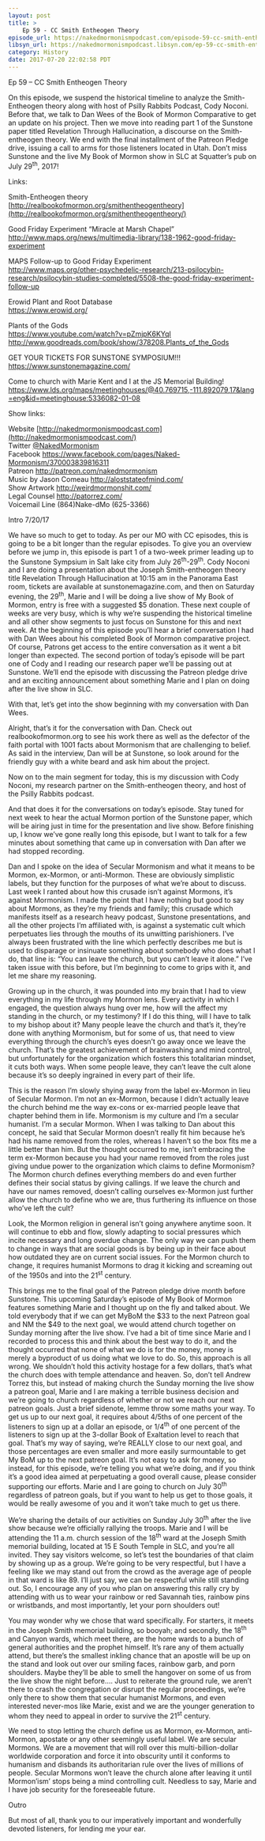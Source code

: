 ```yaml
---
layout: post
title: >
    Ep 59 - CC Smith Entheogen Theory
episode_url: https://nakedmormonismpodcast.com/episode-59-cc-smith-entheogen-theory-pt1/
libsyn_url: https://nakedmormonismpodcast.libsyn.com/ep-59-cc-smith-entheogen-theory
category: History
date: 2017-07-20 22:02:58 PDT
---
```


Ep 59 – CC Smith Entheogen Theory

On this episode, we suspend the historical timeline to analyze the
Smith-Entheogen theory along with host of Psilly Rabbits Podcast, Cody
Noconi. Before that, we talk to Dan Wees of the Book of Mormon
Comparative to get an update on his project. Then we move into reading
part 1 of the Sunstone paper titled Revelation Through Hallucination, a
discourse on the Smith-entheogen theory. We end with the final
installment of the Patreon Pledge drive, issuing a call to arms for
those listeners located in Utah. Don’t miss Sunstone and the live My
Book of Mormon show in SLC at Squatter’s pub on July 29<sup>th</sup>,
2017\!

Links:

Smith-Entheogen theory  
[http://realbookofmormon.org/smithentheogentheory](http://realbookofmormon.org/smithentheogentheory/)

Good Friday Experiment “Miracle at Marsh Chapel”  
<http://www.maps.org/news/multimedia-library/138-1962-good-friday-experiment>

MAPS Follow-up to Good Friday Experiment  
<http://www.maps.org/other-psychedelic-research/213-psilocybin-research/psilocybin-studies-completed/5508-the-good-friday-experiment-follow-up>

Erowid Plant and Root Database  
<https://www.erowid.org/>

Plants of the Gods  
<https://www.youtube.com/watch?v=pZmjpK6KYqI>  
<http://www.goodreads.com/book/show/378208.Plants_of_the_Gods>

GET YOUR TICKETS FOR SUNSTONE SYMPOSIUM\!\!\!  
<https://www.sunstonemagazine.com/>

Come to church with Marie Kent and I at the JS Memorial Building\!  
<https://www.lds.org/maps/meetinghouses/@40.769715,-111.892079,17&lang=eng&id=meetinghouse:5336082-01-08>

Show links:

Website [http://nakedmormonismpodcast.com](http://nakedmormonismpodcast.com/)  
Twitter [@NakedMormonism](https://twitter.com/NakedMormonism)  
Facebook <https://www.facebook.com/pages/Naked-Mormonism/370003839816311>  
Patreon <http://patreon.com/nakedmormonism>  
Music by Jason Comeau <http://aloststateofmind.com/>  
Show Artwork <http://weirdmormonshit.com/>  
Legal Counsel <http://patorrez.com/>  
Voicemail Line (864)Nake-dMo (625-3366)

Intro 7/20/17

We have so much to get to today. As per our MO with CC episodes, this is
going to be a bit longer than the regular episodes. To give you an
overview before we jump in, this episode is part 1 of a two-week primer
leading up to the Sunstone Sympsium in Salt lake city from July
26<sup>th</sup>-29<sup>th</sup>. Cody Noconi and I are doing a
presentation about the Joseph Smith-entheogen theory title Revelation
Through Hallucination at 10:15 am in the Panorama East room, tickets are
available at sunstonemagazine.com, and then on Saturday evening, the
29<sup>th</sup>, Marie and I will be doing a live show of My Book of
Mormon, entry is free with a suggested $5 donation. These next couple of
weeks are very busy, which is why we’re suspending the historical
timeline and all other show segments to just focus on Sunstone for this
and next week. At the beginning of this episode you’ll hear a brief
conversation I had with Dan Wees about his completed Book of Mormon
comparative project. Of course, Patrons get access to the entire
conversation as it went a bit longer than expected. The second portion
of today’s episode will be part one of Cody and I reading our research
paper we’ll be passing out at Sunstone. We’ll end the episode with
discussing the Patreon pledge drive and an exciting announcement about
something Marie and I plan on doing after the live show in SLC.

With that, let’s get into the show beginning with my conversation with
Dan Wees.

Alright, that’s it for the conversation with Dan. Check out
realbookofmormon.org to see his work there as well as the defector of
the faith portal with 1001 facts about Mormonism that are challenging to
belief. As said in the interview, Dan will be at Sunstone, so look
around for the friendly guy with a white beard and ask him about the
project.

Now on to the main segment for today, this is my discussion with Cody
Noconi, my research partner on the Smith-entheogen theory, and host of
the Psilly Rabbits podcast.

And that does it for the conversations on today’s episode. Stay tuned
for next week to hear the actual Mormon portion of the Sunstone paper,
which will be airing just in time for the presentation and live show.
Before finishing up, I know we’ve gone really long this episode, but I
want to talk for a few minutes about something that came up in
conversation with Dan after we had stopped recording.

Dan and I spoke on the idea of Secular Mormonism and what it means to be
Mormon, ex-Mormon, or anti-Mormon. These are obviously simplistic
labels, but they function for the purposes of what we’re about to
discuss. Last week I ranted about how this crusade isn’t against
Mormons, it’s against Mormonism. I made the point that I have nothing
but good to say about Mormons, as they’re my friends and family; this
crusade which manifests itself as a research heavy podcast, Sunstone
presentations, and all the other projects I’m affiliated with, is
against a systematic cult which perpetuates lies through the mouths of
its unwitting parishioners. I’ve always been frustrated with the line
which perfectly describes me but is used to disparage or insinuate
something about somebody who does what I do, that line is: “You can
leave the church, but you can’t leave it alone.” I’ve taken issue with
this before, but I’m beginning to come to grips with it, and let me
share my reasoning.

Growing up in the church, it was pounded into my brain that I had to
view everything in my life through my Mormon lens. Every activity in
which I engaged, the question always hung over me, how will the affect
my standing in the church, or my testimony? If I do this thing, will I
have to talk to my bishop about it? Many people leave the church and
that’s it, they’re done with anything Mormonism, but for some of us,
that need to view everything through the church’s eyes doesn’t go away
once we leave the church. That’s the greatest achievement of
brainwashing and mind control, but unfortunately for the organization
which fosters this totalitarian mindset, it cuts both ways. When some
people leave, they can’t leave the cult alone because it’s so deeply
ingrained in every part of their life.

This is the reason I’m slowly shying away from the label ex-Mormon in
lieu of Secular Mormon. I’m not an ex-Mormon, because I didn’t actually
leave the church behind me the way ex-cons or ex-married people leave
that chapter behind them in life. Mormonism is my culture and I’m a
secular humanist. I’m a secular Mormon. When I was talking to Dan about
this concept, he said that Secular Mormon doesn’t really fit him because
he’s had his name removed from the roles, whereas I haven’t so the box
fits me a little better than him. But the thought occurred to me, isn’t
embracing the term ex-Mormon because you had your name removed from the
roles just giving undue power to the organization which claims to define
Mormonism? The Mormon church defines everything members do and even
further defines their social status by giving callings. If we leave the
church and have our names removed, doesn’t calling ourselves ex-Mormon
just further allow the church to define who we are, thus furthering its
influence on those who’ve left the cult?

Look, the Mormon religion in general isn’t going anywhere anytime soon.
It will continue to ebb and flow, slowly adapting to social pressures
which incite necessary and long overdue change. The only way we can push
them to change in ways that are social goods is by being up in their
face about how outdated they are on current social issues. For the
Mormon church to change, it requires humanist Mormons to drag it kicking
and screaming out of the 1950s and into the 21<sup>st</sup> century.

This brings me to the final goal of the Patreon pledge drive month
before Sunstone. This upcoming Saturday’s episode of My Book of Mormon
features something Marie and I thought up on the fly and talked about.
We told everybody that if we can get MyBoM the $33 to the next Patreon
goal and NM the $49 to the next goal, we would attend church together on
Sunday morning after the live show. I’ve had a bit of time since Marie
and I recorded to process this and think about the best way to do it,
and the thought occurred that none of what we do is for the money, money
is merely a byproduct of us doing what we love to do. So, this approach
is all wrong. We shouldn’t hold this activity hostage for a few dollars,
that’s what the church does with temple attendance and heaven. So, don’t
tell Andrew Torrez this, but instead of making church the Sunday morning
the live show a patreon goal, Marie and I are making a terrible business
decision and we’re going to church regardless of whether or not we reach
our next patreon goals. Just a brief sidenote, lemme throw some maths
your way. To get us up to our next goal, it requires about 4/5ths of one
percent of the listeners to sign up at a dollar an episode, or
1/4<sup>th</sup> of one percent of the listeners to sign up at the
3-dollar Book of Exaltation level to reach that goal. That’s my way of
saying, we’re REALLY close to our next goal, and those percentages are
even smaller and more easily surmountable to get My BoM up to the next
patreon goal. It’s not easy to ask for money, so instead, for this
episode, we’re telling you what we’re doing, and if you think it’s a
good idea aimed at perpetuating a good overall cause, please consider
supporting our efforts. Marie and I are going to church on July
30<sup>th</sup> regardless of patreon goals, but if you want to help us
get to those goals, it would be really awesome of you and it won’t take
much to get us there.

We’re sharing the details of our activities on Sunday July
30<sup>th</sup> after the live show because we’re officially rallying
the troops. Marie and I will be attending the 11 a.m. church session of
the 18<sup>th</sup> ward at the Joseph Smith memorial building, located
at 15 E South Temple in SLC, and you’re all invited. They say visitors
welcome, so let’s test the boundaries of that claim by showing up as a
group. We’re going to be very respectful, but I have a feeling like we
may stand out from the crowd as the average age of people in that ward
is like 89. I’ll just say, we can be respectful while still standing
out. So, I encourage any of you who plan on answering this rally cry by
attending with us to wear your rainbow or red Savannah ties, rainbow
pins or wristbands, and most importantly, let your porn shoulders out\!

You may wonder why we chose that ward specifically. For starters, it
meets in the Joseph Smith memorial building, so booyah; and secondly,
the 18<sup>th</sup> and Canyon wards, which meet there, are the home
wards to a bunch of general authorities and the prophet himself. It’s
rare any of them actually attend, but there’s the smallest inkling
chance that an apostle will be up on the stand and look out over our
smiling faces, rainbow garb, and porn shoulders. Maybe they’ll be able
to smell the hangover on some of us from the live show the night
before…. Just to reiterate the ground rule, we aren’t there to crash
the congregation or disrupt the regular proceedings, we’re only there to
show them that secular humanist Mormons, and even interested never-mos
like Marie, exist and we are the younger generation to whom they need to
appeal in order to survive the 21<sup>st</sup> century.

We need to stop letting the church define us as Mormon, ex-Mormon,
anti-Mormon, apostate or any other seemingly useful label. We are
secular Mormons. We are a movement that will roll over this
multi-billion-dollar worldwide corporation and force it into obscurity
until it conforms to humanism and disbands its authoritarian rule over
the lives of millions of people. Secular Mormons won’t leave the church
alone after leaving it until Mormon’ism’ stops being a mind controlling
cult. Needless to say, Marie and I have job security for the foreseeable
future.

Outro

But most of all, thank you to our imperatively important and wonderfully
devoted listeners, for lending me your ear.
